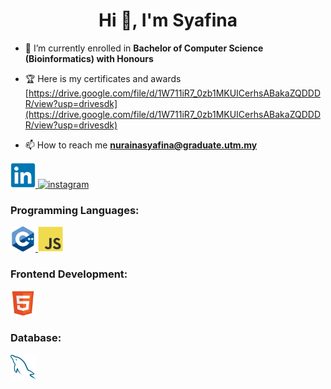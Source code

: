 <h1 align="center">Hi 👋, I'm Syafina</h1>

- 🔭 I’m currently enrolled in **Bachelor of Computer Science (Bioinformatics) with Honours**

- 🏆 Here is my certificates and awards [https://drive.google.com/file/d/1W711iR7_0zb1MKUICerhsABakaZQDDDR/view?usp=drivesdk](https://drive.google.com/file/d/1W711iR7_0zb1MKUICerhsABakaZQDDDR/view?usp=drivesdk)

- 📫 How to reach me **nurainasyafina@graduate.utm.my**

<p align="left">
  <a href="https://www.linkedin.com/in/nur-aina-syafina-097a1831a?utm_source=share&utm_campaign=share_via&utm_content=profile&utm_medium=android_app" target="_blank" rel="noreferrer"> 
    <img src="https://raw.githubusercontent.com/devicons/devicon/master/icons/linkedin/linkedin-original.svg" alt="linkedin" width="40" height="40"/> 
  </a> 
  <a href="https://www.instagram.com/ksyfna?igsh=djI3eGwydzdyczVt" target="_blank" rel="noreferrer">
    <img src="https://raw.githubusercontent.com/devicons/devicon/master/icons/instagram/instagram-original.svg" alt="instagram" width="40" height="40"/>
  </a>
</p>


<h3 align="left">Programming Languages:</h3>
<p align="left"> 
  <a href="https://www.w3schools.com/cpp/" target="_blank" rel="noreferrer"> 
    <img src="https://raw.githubusercontent.com/devicons/devicon/master/icons/cplusplus/cplusplus-original.svg" alt="cplusplus" width="40" height="40"/> 
  </a> 
  <a href="https://developer.mozilla.org/en-US/docs/Web/JavaScript" target="_blank" rel="noreferrer"> 
    <img src="https://raw.githubusercontent.com/devicons/devicon/master/icons/javascript/javascript-original.svg" alt="javascript" width="40" height="40"/> 
  </a> 
</p>

<h3 align="left">Frontend Development:</h3>
<p align="left"> 
  <a href="https://developer.mozilla.org/en-US/docs/Web/HTML" target="_blank" rel="noreferrer"> 
    <img src="https://raw.githubusercontent.com/devicons/devicon/master/icons/html5/html5-original.svg" alt="html" width="40" height="40"/> 
  </a> 
</p>

<h3 align="left">Database:</h3>
<p align="left"> 
  <a href="https://www.mysql.com/" target="_blank" rel="noreferrer"> 
    <img src="https://raw.githubusercontent.com/devicons/devicon/master/icons/mysql/mysql-original.svg" alt="mysql" width="40" height="40"/> 
  </a> 
</p>


